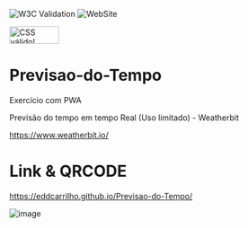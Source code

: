![W3C Validation](https://img.shields.io/w3c-validation/html?targetUrl=https%3A%2F%2Feddcarrilho.github.io%2FPrevisao-do-Tempo%2F)
![WebSite](https://img.shields.io/website?url=https%3A%2F%2Feddcarrilho.github.io%2FPrevisao-do-Tempo%2F)

<p>
<a href="http://jigsaw.w3.org/css-validator/check/referer">
    <img style="border:0;width:88px;height:31px"
        src="http://jigsaw.w3.org/css-validator/images/vcss-blue"
        alt="CSS válido!" />
    </a>
</p>

# Previsao-do-Tempo
Exercício com PWA

Previsão do tempo em tempo Real (Uso limitado) - Weatherbit

https://www.weatherbit.io/

#  Link & QRCODE

https://eddcarrilho.github.io/Previsao-do-Tempo/

![image](https://github.com/EddCarrilho/Previsao-do-Tempo/assets/129779868/bc5ba815-f9cf-4f0e-aa0e-70e142be0dfc)

